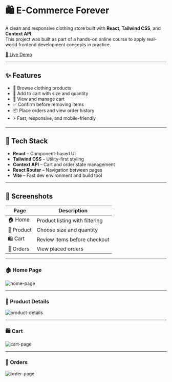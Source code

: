 # 🛍️ E-Commerce Forever

A clean and responsive clothing store built with **React**, **Tailwind CSS**, and **Context API**.  
This project was built as part of a hands-on online course to apply real-world frontend development concepts in practice.

[🔗 Live Demo](https://e-commerce-forever-psi.vercel.app/)

---

## ✨ Features

- 🧥 Browse clothing products
- 🛒 Add to cart with size and quantity
- 🧾 View and manage cart
- ✅ Confirm before removing items
- 📦 Place orders and view order history
- ⚡ Fast, responsive, and mobile-friendly

---

## 🚀 Tech Stack

- **React** – Component-based UI
- **Tailwind CSS** – Utility-first styling
- **Context API** – Cart and order state management
- **React Router** – Navigation between pages
- **Vite** – Fast dev environment and build tool

---

## 📸 Screenshots

| Page | Description |
|------|-------------|
| 🏠 Home | Product listing with filtering |
| 👕 Product | Choose size and quantity |
| 🛍️ Cart | Review items before checkout |
| 📑 Orders | View placed orders |

---

### 🏠 Home Page

![home-page](https://github.com/user-attachments/assets/d8d7b313-5146-48fd-9868-159823b29870)

---

### 👕 Product Details

![product-details](https://github.com/user-attachments/assets/0eeddd68-519d-41e5-8be0-ffdcbe0e4187)

---

### 🛍️ Cart

![cart-page](https://github.com/user-attachments/assets/829c4e4d-4962-4e13-a5e4-af8e0b96a6ae)

---

### 📑 Orders

![order-page](https://github.com/user-attachments/assets/0e8edbe7-0fa6-473b-b31d-7ac0000a3f02)





